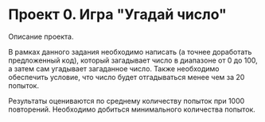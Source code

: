 # Проект 0. Игра "Угадай число"

Описание проекта.

В рамках данного задания необходимо написать (а точнее доработать предложенный код), который загадывает число в диапазоне от 0 до 100, а затем сам угадывает загаданное число. Также необходимо обеспечить условие, что число будет отгадываться менее чем за 20 попыток.

Результаты оцениваются по среднему количеству попыток при 1000 повторений. Необходимо добиться минимального количества попыток.